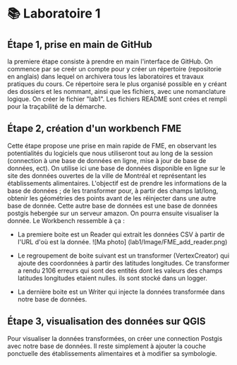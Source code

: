 # **📚 Laboratoire 1**
## **Étape 1, prise en main de GitHub**
la premiere étape consiste à prendre en main l'interface de GitHub. On commence par se creér un compte pour y créer un répertoire (repositorie en anglais) dans lequel on archivera tous les laboratoires et travaux pratiques du cours. Ce répertoire sera le plus organisé possible en y créant des dossiers et les nommant, ainsi que les fichiers, avec une nomanclature logique. On créer le fichier "lab1". Les fichiers README sont crées et rempli pour la traçabilité de la démarche.

## **Étape 2, création d'un workbench FME**
Cette étape propose une prise en main rapide de FME, en observant les potentialités du logiciels que nous utiliseront tout au long de la session (connection à une base de données en ligne, mise à jour de base de données, ect). On utilise ici une base de données disponible en ligne sur le site des données ouvertes de la ville de Montréal et représentant les établissements alimentaires. L'objectif est de prendre les informations de la base de données ; de les transformer pour, à partir des champs lat/long, obtenir les géométries des points avant de les réinjecter dans une autre base de donnée. Cette autre base de données est une base de données postgis hebergée sur un serveur amazon. On pourra ensuite visualiser la donnée.
Le Workbench ressemble à ça :
- La premiere boite est un Reader qui extrait les données CSV à partir de l'URL d'où est la donnée. ![Ma photo] (lab1/Image/FME_add_reader.png)

- Le regroupement de boite suivant est un transformer (VertexCreator) qui ajoute des coordonnées à partir des latitudes longitudes. Ce transformer a rendu 2106 erreurs qui sont des entités dont les valeurs des champs latitudes longitudes etaient nulles. ils sont stocké dans un logger.
- La dernière boite est un Writer qui injecte la données transformée dans notre base de données.

## **Étape 3, visualisation des données sur QGIS**
Pour visualiser la données transformées, on créer une connection Postgis avec notre base de données. Il reste simplement à ajouter la couche ponctuelle des établissements alimentaires et à modifier sa symbologie.
